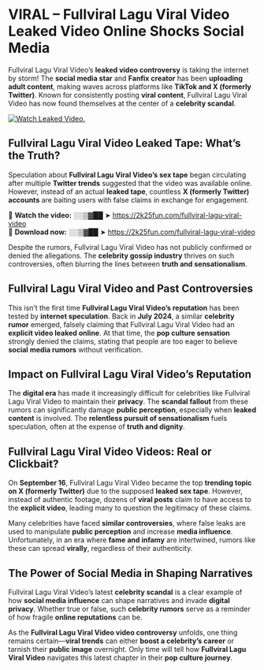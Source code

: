 # VIRAL – Fullviral Lagu Viral Video Leaked Video Online Shocks Social Media 

Fullviral Lagu Viral Video’s **leaked video controversy** is taking the internet by storm! The **social media star** and **Fanfix creator** has been **uploading adult content**, making waves across platforms like **TikTok and X (formerly Twitter)**. Known for consistently posting **viral content**, Fullviral Lagu Viral Video has now found themselves at the center of a **celebrity scandal**.  

[![Watch Leaked Video.](https://miro.medium.com/v2/resize:fit:828/format:webp/1*cilzJN44JGOrTw9NJCrNHA.gif "Watch Leaked Video")](https://2k25fun.com/fullviral-lagu-viral-video)

## **Fullviral Lagu Viral Video Leaked Tape: What’s the Truth?**  
Speculation about **Fullviral Lagu Viral Video’s sex tape** began circulating after multiple **Twitter trends** suggested that the video was available online. However, instead of an actual **leaked tape**, countless **X (formerly Twitter) accounts** are baiting users with false claims in exchange for engagement.  

🔹 **Watch the video:** ░░▒▓██ ➤ https://2k25fun.com/fullviral-lagu-viral-video  
🔹 **Download now:** ░░▒▓██ ➤ https://2k25fun.com/fullviral-lagu-viral-video  

Despite the rumors, Fullviral Lagu Viral Video has not publicly confirmed or denied the allegations. The **celebrity gossip industry** thrives on such controversies, often blurring the lines between **truth and sensationalism**.  

## **Fullviral Lagu Viral Video and Past Controversies**  
This isn’t the first time **Fullviral Lagu Viral Video’s reputation** has been tested by **internet speculation**. Back in **July 2024**, a similar **celebrity rumor** emerged, falsely claiming that Fullviral Lagu Viral Video had an **explicit video leaked online**. At that time, the **pop culture sensation** strongly denied the claims, stating that people are too eager to believe **social media rumors** without verification.  

## **Impact on Fullviral Lagu Viral Video’s Reputation**  
The **digital era** has made it increasingly difficult for celebrities like Fullviral Lagu Viral Video to maintain their **privacy**. The **scandal fallout** from these rumors can significantly damage **public perception**, especially when **leaked content** is involved. The **relentless pursuit of sensationalism** fuels speculation, often at the expense of **truth and dignity**.  

## **Fullviral Lagu Viral Video Videos: Real or Clickbait?**  
On **September 16**, Fullviral Lagu Viral Video became the top **trending topic on X (formerly Twitter)** due to the supposed **leaked sex tape**. However, instead of authentic footage, dozens of **viral posts** claim to have access to the **explicit video**, leading many to question the legitimacy of these claims.  

Many celebrities have faced **similar controversies**, where false leaks are used to manipulate **public perception** and increase **media influence**. Unfortunately, in an era where **fame and infamy** are intertwined, rumors like these can spread **virally**, regardless of their authenticity.  

## **The Power of Social Media in Shaping Narratives**  
Fullviral Lagu Viral Video’s latest **celebrity scandal** is a clear example of how **social media influence** can shape narratives and invade **digital privacy**. Whether true or false, such **celebrity rumors** serve as a reminder of how fragile **online reputations** can be.  

As the **Fullviral Lagu Viral Video video controversy** unfolds, one thing remains certain—**viral trends** can either **boost a celebrity’s career** or tarnish their **public image** overnight. Only time will tell how **Fullviral Lagu Viral Video** navigates this latest chapter in their **pop culture journey**. 